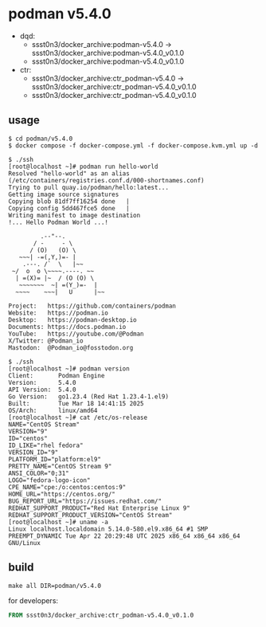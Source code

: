 # podman v5.4.0

* dqd:
  * ssst0n3/docker_archive:podman-v5.4.0 -> ssst0n3/docker_archive:podman-v5.4.0_v0.1.0
  * ssst0n3/docker_archive:podman-v5.4.0_v0.1.0
* ctr:
  * ssst0n3/docker_archive:ctr_podman-v5.4.0 -> ssst0n3/docker_archive:ctr_podman-v5.4.0_v0.1.0
  * ssst0n3/docker_archive:ctr_podman-v5.4.0_v0.1.0

## usage

```shell
$ cd podman/v5.4.0
$ docker compose -f docker-compose.yml -f docker-compose.kvm.yml up -d
```

```shell
$ ./ssh
[root@localhost ~]# podman run hello-world
Resolved "hello-world" as an alias (/etc/containers/registries.conf.d/000-shortnames.conf)
Trying to pull quay.io/podman/hello:latest...
Getting image source signatures
Copying blob 81df7ff16254 done   | 
Copying config 5dd467fce5 done   | 
Writing manifest to image destination
!... Hello Podman World ...!

         .--"--.           
       / -     - \         
      / (O)   (O) \        
   ~~~| -=(,Y,)=- |         
    .---. /`  \   |~~      
 ~/  o  o \~~~~.----. ~~   
  | =(X)= |~  / (O (O) \   
   ~~~~~~~  ~| =(Y_)=-  |   
  ~~~~    ~~~|   U      |~~ 

Project:   https://github.com/containers/podman
Website:   https://podman.io
Desktop:   https://podman-desktop.io
Documents: https://docs.podman.io
YouTube:   https://youtube.com/@Podman
X/Twitter: @Podman_io
Mastodon:  @Podman_io@fosstodon.org
```

```shell
$ ./ssh
[root@localhost ~]# podman version
Client:       Podman Engine
Version:      5.4.0
API Version:  5.4.0
Go Version:   go1.23.4 (Red Hat 1.23.4-1.el9)
Built:        Tue Mar 18 14:41:15 2025
OS/Arch:      linux/amd64
[root@localhost ~]# cat /etc/os-release 
NAME="CentOS Stream"
VERSION="9"
ID="centos"
ID_LIKE="rhel fedora"
VERSION_ID="9"
PLATFORM_ID="platform:el9"
PRETTY_NAME="CentOS Stream 9"
ANSI_COLOR="0;31"
LOGO="fedora-logo-icon"
CPE_NAME="cpe:/o:centos:centos:9"
HOME_URL="https://centos.org/"
BUG_REPORT_URL="https://issues.redhat.com/"
REDHAT_SUPPORT_PRODUCT="Red Hat Enterprise Linux 9"
REDHAT_SUPPORT_PRODUCT_VERSION="CentOS Stream"
[root@localhost ~]# uname -a
Linux localhost.localdomain 5.14.0-580.el9.x86_64 #1 SMP PREEMPT_DYNAMIC Tue Apr 22 20:29:48 UTC 2025 x86_64 x86_64 x86_64 GNU/Linux
```

## build

```shell
make all DIR=podman/v5.4.0
```

for developers:

```dockerfile
FROM ssst0n3/docker_archive:ctr_podman-v5.4.0_v0.1.0
```
